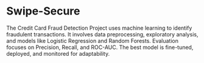 # Swipe-Secure
The Credit Card Fraud Detection Project uses machine learning to identify fraudulent transactions. It involves data preprocessing, exploratory analysis, and models like Logistic Regression and Random Forests. Evaluation focuses on Precision, Recall, and ROC-AUC. The best model is fine-tuned, deployed, and monitored for adaptability.
